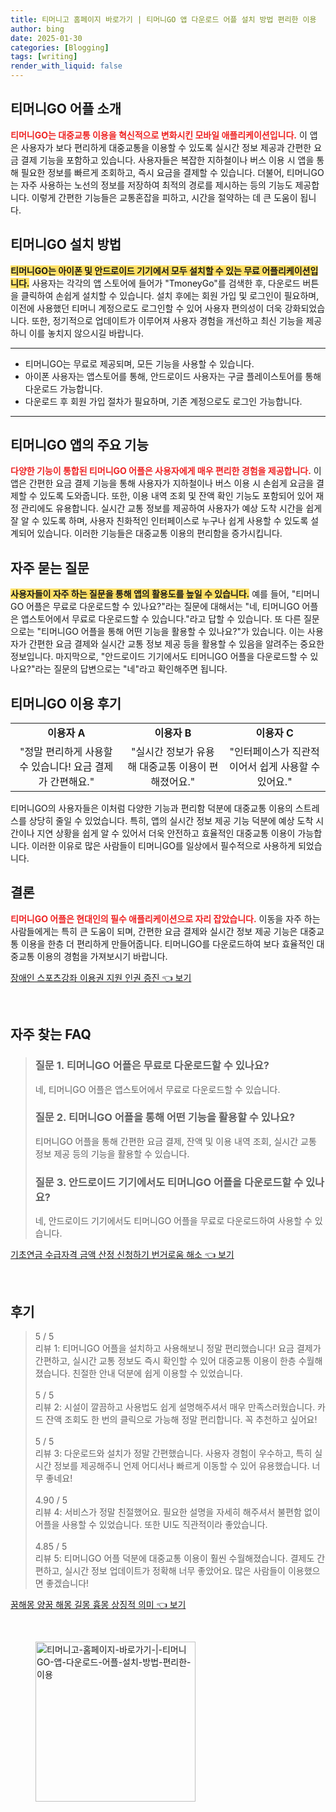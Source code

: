 ```yaml
---
title: 티머니고 홈페이지 바로가기 | 티머니GO 앱 다운로드 어플 설치 방법 편리한 이용
author: bing
date: 2025-01-30
categories: [Blogging]
tags: [writing]
render_with_liquid: false
---
```



<h2 id='TmoneyGo_어플_소개'>티머니GO 어플 소개</h2>

<p><b><span style="color: #ee2323;">티머니GO는 대중교통 이용을 혁신적으로 변화시킨 모바일 애플리케이션입니다.</span></b> 이 앱은 사용자가 보다 편리하게 대중교통을 이용할 수 있도록 실시간 정보 제공과 간편한 요금 결제 기능을 포함하고 있습니다. 사용자들은 복잡한 지하철이나 버스 이용 시 앱을 통해 필요한 정보를 빠르게 조회하고, 즉시 요금을 결제할 수 있습니다. 더불어, 티머니GO는 자주 사용하는 노선의 정보를 저장하여 최적의 경로를 제시하는 등의 기능도 제공합니다. 이렇게 간편한 기능들은 교통혼잡을 피하고, 시간을 절약하는 데 큰 도움이 됩니다.</p>

<h2 id='TmoneyGo_설치_방법'>티머니GO 설치 방법</h2>

<p><b><span style="background-color: #ffe066;">티머니GO는 아이폰 및 안드로이드 기기에서 모두 설치할 수 있는 무료 어플리케이션입니다.</span></b> 사용자는 각각의 앱 스토어에 들어가 "TmoneyGo"를 검색한 후, 다운로드 버튼을 클릭하여 손쉽게 설치할 수 있습니다. 설치 후에는 회원 가입 및 로그인이 필요하며, 이전에 사용했던 티머니 계정으로도 로그인할 수 있어 사용자 편의성이 더욱 강화되었습니다. 또한, 정기적으로 업데이트가 이루어져 사용자 경험을 개선하고 최신 기능을 제공하니 이를 놓치지 않으시길 바랍니다.</p>

<hr />

<ul>
    <li>티머니GO는 무료로 제공되며, 모든 기능을 사용할 수 있습니다.</li>
    <li>아이폰 사용자는 앱스토어를 통해, 안드로이드 사용자는 구글 플레이스토어를 통해 다운로드 가능합니다.</li>
    <li>다운로드 후 회원 가입 절차가 필요하며, 기존 계정으로도 로그인 가능합니다.</li>
</ul>

<hr />

<h2 id='TmoneyGo_앱의_주요_기능'>티머니GO 앱의 주요 기능</h2>

<p><b><span style="color: #ee2323;">다양한 기능이 통합된 티머니GO 어플은 사용자에게 매우 편리한 경험을 제공합니다.</span></b> 이 앱은 간편한 요금 결제 기능을 통해 사용자가 지하철이나 버스 이용 시 손쉽게 요금을 결제할 수 있도록 도와줍니다. 또한, 이용 내역 조회 및 잔액 확인 기능도 포함되어 있어 재정 관리에도 유용합니다. 실시간 교통 정보를 제공하여 사용자가 예상 도착 시간을 쉽게 잘 알 수 있도록 하며, 사용자 친화적인 인터페이스로 누구나 쉽게 사용할 수 있도록 설계되어 있습니다. 이러한 기능들은 대중교통 이용의 편리함을 증가시킵니다.</p>

<h2 id='자주_묻는_질문'>자주 묻는 질문</h2>

<p><b><span style="background-color: #ffe066;">사용자들이 자주 하는 질문을 통해 앱의 활용도를 높일 수 있습니다.</span></b> 예를 들어, "티머니GO 어플은 무료로 다운로드할 수 있나요?"라는 질문에 대해서는 "네, 티머니GO 어플은 앱스토어에서 무료로 다운로드할 수 있습니다."라고 답할 수 있습니다. 또 다른 질문으로는 "티머니GO 어플을 통해 어떤 기능을 활용할 수 있나요?"가 있습니다. 이는 사용자가 간편한 요금 결제와 실시간 교통 정보 제공 등을 활용할 수 있음을 알려주는 중요한 정보입니다. 마지막으로, "안드로이드 기기에서도 티머니GO 어플을 다운로드할 수 있나요?"라는 질문의 답변으로는 "네"라고 확인해주면 됩니다.</p>

<h2 id='TmoneyGo_이용_후기'>티머니GO 이용 후기</h2>

<table>
    <tr>
        <td style="text-align: center; height: 17px;"><b>이용자 A</b></td>
        <td style="text-align: center; height: 17px;"><b>이용자 B</b></td>
        <td style="text-align: center; height: 17px;"><b>이용자 C</b></td>
    </tr>
    <tr>
        <td style="text-align: center; height: 17px;">"정말 편리하게 사용할 수 있습니다! 요금 결제가 간편해요."</td>
        <td style="text-align: center; height: 17px;">"실시간 정보가 유용해 대중교통 이용이 편해졌어요."</td>
        <td style="text-align: center; height: 17px;">"인터페이스가 직관적이어서 쉽게 사용할 수 있어요."</td>
    </tr>
</table>

<p>티머니GO의 사용자들은 이처럼 다양한 기능과 편리함 덕분에 대중교통 이용의 스트레스를 상당히 줄일 수 있었습니다. 특히, 앱의 실시간 정보 제공 기능 덕분에 예상 도착 시간이나 지연 상황을 쉽게 알 수 있어서 더욱 안전하고 효율적인 대중교통 이용이 가능합니다. 이러한 이유로 많은 사람들이 티머니GO를 일상에서 필수적으로 사용하게 되었습니다.</p>

<h2 id='TmoneyGo_결론'>결론</h2>

<p><b><span style="color: #ee2323;">티머니GO 어플은 현대인의 필수 애플리케이션으로 자리 잡았습니다.</span></b> 이동을 자주 하는 사람들에게는 특히 큰 도움이 되며, 간편한 요금 결제와 실시간 정보 제공 기능은 대중교통 이용을 한층 더 편리하게 만들어줍니다. 티머니GO를 다운로드하여 보다 효율적인 대중교통 이용의 경험을 가져보시기 바랍니다.</p>


<p><a class="click-button" title="장애인 스포츠강좌 이용권 지원 인권 증진" href="https://blackassets.github.io/posts/%EC%9E%A5%EC%95%A0%EC%9D%B8-%EC%8A%A4%ED%8F%AC%EC%B8%A0%EA%B0%95%EC%A2%8C-%EC%9D%B4%EC%9A%A9%EA%B6%8C-%EC%A7%80%EC%9B%90-%EC%9D%B8%EA%B6%8C-%EC%A6%9D%EC%A7%84/" rel="dofollow">장애인 스포츠강좌 이용권 지원 인권 증진 👈 보기</a></p><br>
<h2 id='자주_찾는_FAQ'>자주 찾는 FAQ</h2>
<div itemscope="" itemtype="https://schema.org/FAQPage">
<blockquote>
<div itemscope="" itemprop="mainEntity" itemtype="https://schema.org/Question">
<h3 itemprop="name">질문 1. 티머니GO 어플은 무료로 다운로드할 수 있나요?</h3>
<div itemscope="" itemprop="acceptedAnswer" itemtype="https://schema.org/Answer">
<span itemprop="text">
<p>네, 티머니GO 어플은 앱스토어에서 무료로 다운로드할 수 있습니다.</p>
</span>
</div>
</div>
<div itemscope="" itemprop="mainEntity" itemtype="https://schema.org/Question">
<h3 itemprop="name">질문 2. 티머니GO 어플을 통해 어떤 기능을 활용할 수 있나요?</h3>
<div itemscope="" itemprop="acceptedAnswer" itemtype="https://schema.org/Answer">
<span itemprop="text">
<p>티머니GO 어플을 통해 간편한 요금 결제, 잔액 및 이용 내역 조회, 실시간 교통 정보 제공 등의 기능을 활용할 수 있습니다.</p>
</span>
</div>
</div>
<div itemscope="" itemprop="mainEntity" itemtype="https://schema.org/Question">
<h3 itemprop="name">질문 3. 안드로이드 기기에서도 티머니GO 어플을 다운로드할 수 있나요?</h3>
<div itemscope="" itemprop="acceptedAnswer" itemtype="https://schema.org/Answer">
<span itemprop="text">
<p>네, 안드로이드 기기에서도 티머니GO 어플을 무료로 다운로드하여 사용할 수 있습니다.</p>
</span>
</div>
</div>
</blockquote>
</div>
<p><a class="click-button" title="기초연금 수급자격 금액 산정 신청하기 번거로움 해소" href="https://blackassets.github.io/posts/%EA%B8%B0%EC%B4%88%EC%97%B0%EA%B8%88-%EC%88%98%EA%B8%89%EC%9E%90%EA%B2%A9-%EA%B8%88%EC%95%A1-%EC%82%B0%EC%A0%95-%EC%8B%A0%EC%B2%AD%ED%95%98%EA%B8%B0-%EB%B2%88%EA%B1%B0%EB%A1%9C%EC%9B%80-%ED%95%B4%EC%86%8C/" rel="dofollow">기초연금 수급자격 금액 산정 신청하기 번거로움 해소 👈 보기</a></p><br>
<h2 id='후기'>후기</h2>
<div itemscope itemtype="https://schema.org/Product">
  <blockquote>
  <div itemprop="review" itemscope itemtype="https://schema.org/Review">
      <div itemprop="reviewRating" itemscope itemtype="https://schema.org/Rating"> <span itemprop="ratingValue">5</span> / <span itemprop="bestRating">5</span> </div>
      <span itemprop="reviewBody">리뷰 1: 티머니GO 어플을 설치하고 사용해보니 정말 편리했습니다! 요금 결제가 간편하고, 실시간 교통 정보도 즉시 확인할 수 있어 대중교통 이용이 한층 수월해졌습니다. 친절한 안내 덕분에 쉽게 이용할 수 있었습니다.</span>
  </div>
  <br>
  <div itemprop="review" itemscope itemtype="https://schema.org/Review">
      <div itemprop="reviewRating" itemscope itemtype="https://schema.org/Rating"> <span itemprop="ratingValue">5</span> / <span itemprop="bestRating">5</span> </div>
      <span itemprop="reviewBody">리뷰 2: 시설이 깔끔하고 사용법도 쉽게 설명해주셔서 매우 만족스러웠습니다. 카드 잔액 조회도 한 번의 클릭으로 가능해 정말 편리합니다. 꼭 추천하고 싶어요!</span>
  </div>
  <br>
  <div itemprop="review" itemscope itemtype="https://schema.org/Review">
      <div itemprop="reviewRating" itemscope itemtype="https://schema.org/Rating"> <span itemprop="ratingValue">5</span> / <span itemprop="bestRating">5</span> </div>
      <span itemprop="reviewBody">리뷰 3: 다운로드와 설치가 정말 간편했습니다. 사용자 경험이 우수하고, 특히 실시간 정보를 제공해주니 언제 어디서나 빠르게 이동할 수 있어 유용했습니다. 너무 좋네요!</span>
  </div>
  <br>
  <div itemprop="review" itemscope itemtype="https://schema.org/Review">
      <div itemprop="reviewRating" itemscope itemtype="https://schema.org/Rating"> <span itemprop="ratingValue">4.90</span> / <span itemprop="bestRating">5</span> </div>
      <span itemprop="reviewBody">리뷰 4: 서비스가 정말 친절했어요. 필요한 설명을 자세히 해주셔서 불편함 없이 어플을 사용할 수 있었습니다. 또한 UI도 직관적이라 좋았습니다.</span>
  </div>
  <br>
  <div itemprop="review" itemscope itemtype="https://schema.org/Review">
      <div itemprop="reviewRating" itemscope itemtype="https://schema.org/Rating"> <span itemprop="ratingValue">4.85</span> / <span itemprop="bestRating">5</span> </div>
      <span itemprop="reviewBody">리뷰 5: 티머니GO 어플 덕분에 대중교통 이용이 훨씬 수월해졌습니다. 결제도 간편하고, 실시간 정보 업데이트가 정확해 너무 좋았어요. 많은 사람들이 이용했으면 좋겠습니다!</span>
  </div>
  </blockquote>
</div>
<p><a class="click-button" title="꿈해몽 양꿈 해몽 길몽 흉몽 상징적 의미" href="https://blackassets.github.io/posts/%EA%BF%88%ED%95%B4%EB%AA%BD-%EC%96%91%EA%BF%88-%ED%95%B4%EB%AA%BD-%EA%B8%B8%EB%AA%BD-%ED%9D%89%EB%AA%BD-%EC%83%81%EC%A7%95%EC%A0%81-%EC%9D%98%EB%AF%B8/" rel="dofollow">꿈해몽 양꿈 해몽 길몽 흉몽 상징적 의미 👈 보기</a></p><br>
<figure class="image"><img src="https://blackassets.github.io/assets/img/thumbnail/티머니고-홈페이지-바로가기-|-티머니GO-앱-다운로드-어플-설치-방법-편리한-이용.webp" alt="티머니고-홈페이지-바로가기-|-티머니GO-앱-다운로드-어플-설치-방법-편리한-이용" width="256" height="256"></figure>